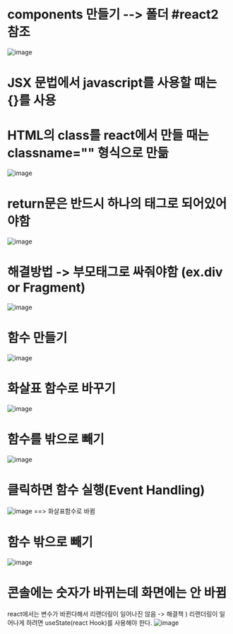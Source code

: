 # components 만들기 --> 폴더 #react2 참조

![image](https://github.com/sxhyxn/react_basic/assets/129706893/b7def13e-65e3-453b-bca4-417009ab2ce8)

# JSX 문법에서 javascript를 사용할 때는 {}를 사용
# HTML의 class를 react에서 만들 때는 classname="" 형식으로 만듦
![image](https://github.com/sxhyxn/react_basic/assets/129706893/e9f1c6eb-546b-49b6-b487-d93d9ccf156b)

# return문은 반드시 하나의 태그로 되어있어야함
![image](https://github.com/sxhyxn/react_basic/assets/129706893/f511c130-b064-44b2-9fa4-6c989402ae67)
# 해결방법 -> 부모태그로 싸줘야함 (ex.div or Fragment)
![image](https://github.com/sxhyxn/react_basic/assets/129706893/a91f6228-476b-4e0a-b9ba-2174080b3a9b)

# 함수 만들기
![image](https://github.com/sxhyxn/react_basic/assets/129706893/052ad327-274e-419b-8634-f69c7ffdeac1)
# 화살표 함수로 바꾸기
![image](https://github.com/sxhyxn/react_basic/assets/129706893/b46df376-0e02-48a8-8079-344f19ad75f1)
# 함수를 밖으로 빼기
![image](https://github.com/sxhyxn/react_basic/assets/129706893/6af95b25-89df-472a-ade5-4e6874809a6a)

# 클릭하면 함수 실행(Event Handling)
![image](https://github.com/sxhyxn/react_basic/assets/129706893/d761a6e3-826a-48a6-8582-36088c99dca5)
==> 화살표함수로 바뀜

# 함수 밖으로 빼기
![image](https://github.com/sxhyxn/react_basic/assets/129706893/33ba84bb-3b6d-4093-9e5e-b69a12a77fd1)

# 콘솔에는 숫자가 바뀌는데 화면에는 안 바뀜
react에서는 변수가 바뀐다해서 리랜더링이 일어나진 않음
-> 해결책 ) 리랜더링이 일어나게 하려면 useState(react Hook)를 사용해야 한다.
![image](https://github.com/sxhyxn/react_basic/assets/129706893/14fc6acc-54ba-447b-bdd5-99f6fc29d1a1)

